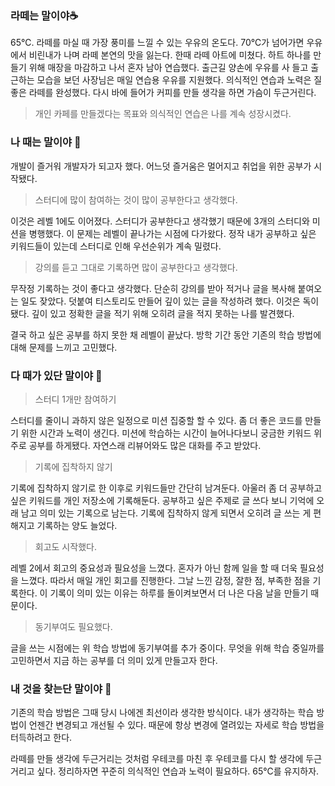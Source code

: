 ### 라떼는 말이야☕️

65℃. 라떼를 마실 때 가장 풍미를 느낄 수 있는 우유의 온도다. 70℃가 넘어가면 우유에서 비린내가 나며 라떼 본연의 맛을 잃는다. 한때 라떼 아트에 미쳤다. 하트 하나를 만들기 위해 매장을 마감하고 나서 혼자 남아 연습했다. 출근길 양손에 우유를 사 들고 출근하는 모습을 보던 사장님은 매일 연습용 우유를 지원했다. 의식적인 연습과 노력은 질 좋은 라떼를 완성했다. 다시 바에 들어가 커피를 만들 생각을 하면 가슴이 두근거린다.

> 개인 카페를 만들겠다는 목표와 의식적인 연습은 나를 계속 성장시켰다.


### 나 때는 말이야 👴

개발이 즐거워 개발자가 되고자 했다. 어느덧 즐거움은 멀어지고 취업을 위한 공부가 시작됐다.

> 스터디에 많이 참여하는 것이 많이 공부한다고 생각했다.


이것은 레벨 1에도 이어졌다. 스터디가 공부한다고 생각했기 때문에 3개의 스터디와 미션을 병행했다. 이 문제는 레벨이 끝나가는 시점에 다가왔다. 정작 내가 공부하고 싶은 키워드들이 있는데 스터디로 인해 우선순위가 계속 밀렸다.

> 강의를 듣고 그대로 기록하면 많이 공부한다고 생각했다.


무작정 기록하는 것이 좋다고 생각했다. 단순히 강의를 받아 적거나 글을 복사해 붙여오는 일도 잦았다. 덧붙여 티스토리도 만들어 깊이 있는 글을 작성하려 했다. 이것은 독이 됐다. 깊이 있고 정확한 글을 적기 위해 오히려 글을 적지 못하는 나를 발견했다.

결국 하고 싶은 공부를 하지 못한 채 레벨이 끝났다. 방학 기간 동안 기존의 학습 방법에 대해 문제를 느끼고 고민했다.

### 다 때가 있단 말이야 🛁

> 스터디 1개만 참여하기


스터디를 줄이니 과하지 않은 일정으로 미션 집중할 할 수 있다. 좀 더 좋은 코드를 만들기 위한 시간과 노력이 생긴다. 미션에 학습하는 시간이 늘어나다보니 궁금한 키워드 위주로 공부를 하게됐다. 자연스래 리뷰어와도 많은 대화를 주고 받았다.

> 기록에 집착하지 않기


기록에 집착하지 않기로 한 이후로 키워드들만 간단히 남겨둔다. 아울러 좀 더 공부하고 싶은 키워드를 개인 저장소에 기록해둔다. 공부하고 싶은 주제로 글 쓰다 보니 기억에 오래 남고 의미 있는 기록으로 남는다. 기록에 집착하지 않게 되면서 오히려 글 쓰는 게 편해지고 기록하는 양도 늘었다.

> 회고도 시작했다.


레벨 2에서 회고의 중요성과 필요성을 느꼈다. 혼자가 아닌 함께 일을 할 때 더욱 필요성을 느꼈다. 따라서 매일 개인 회고를 진행한다. 그날 느낀 감정, 잘한 점, 부족한 점을 기록한다. 이 기록이 의미 있는 이유는 하루를 돌이켜보면서 더 나은 다음 날을 만들기 때문이다.

> 동기부여도 필요했다.


글을 쓰는 시점에는 위 학습 방법에 동기부여를 추가 중이다. 무엇을 위해 학습 중일까를 고민하면서 지금 하는 공부를 더 의미 있게 만들고자 한다.


### 내 것을 찾는단 말이야 🔎

기존의 학습 방법은 그때 당시 나에겐 최선이라 생각한 방식이다. 내가 생각하는 학습 방법이 언젠간 변경되고 개선될 수 있다. 때문에 항상 변경에 열려있는 자세로 학습 방법을 터득하려고 한다.

라떼를 만들 생각에 두근거리는 것처럼 우테코를 마친 후 우테코를 다시 할 생각에 두근거리고 싶다. 정리하자면 꾸준히 의식적인 연습과 노력이 필요하다. 65℃를 유지하자.

